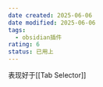 ```yaml
---
date created: 2025-06-06
date modified: 2025-06-06
tags:
  - obsidian插件
rating: 6
status: 已用上
---
```

表现好于[[Tab Selector]]
